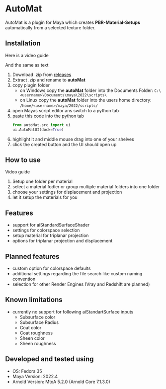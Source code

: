 # AutoMat
AutoMat is a plugin for Maya which creates __PBR-Material-Setups__ automatically from a selected texture folder.

## Installation
Here is a video guide

And the same as text
1. Download .zip from [releases](https://github.com/philnewm/autoMat/releases/tag/v0.1-rc-beta-01)
2. Extract .zip and rename to __autoMat__ 
3. copy plugin folder
   + on Windows copy the __autoMat__ folder into the Documents Folder: `C:\<username>\Documents\maya\2022\scripts\`
   + on Linux copy the __autoMat__ folder into the users home directory: `/home/<username>/maya/2022/scripts/`
4. open Mayas script editor ans switch to a python tab
5. paste this code into the python tab
   ```python
   from autoMat.src import ui
   ui.AutoMatUI(dock=True)
   ```
6. highlight it and middle mouse drag into one of your shelves
7. click the created button and the UI should open up

## How to use
Video guide

1. Setup one folder per material
2. select a material fodler or group multiple material folders into one folder
3. choose your settings for displacement and projection
4. let it setup the materials for you

## Features
+ support for aiStandardSurfaceShader
+ settings for colorspace selection 
+ setup material for triplanar projection
+ options for triplanar projection and displacement

## Planned features
+ custom option for colorspace defaults
+ additional settings regarding the file search like custom naming convention
+ selection for other Render Engines (Vray and Redshift are planned)

## Known limitations
+ currently no support for following aiStandartSurface inputs
   + Subsurface color
   + Subsurface Radius
   + Coat color
   + Coat roughness
   + Sheen color
   + Sheen roughness

## Developed and tested using
+ OS: Fedora 35
+ Maya Version: 2022.4
+ Arnold Version: MtoA 5.2.0 (Arnold Core 7.1.3.0) 
